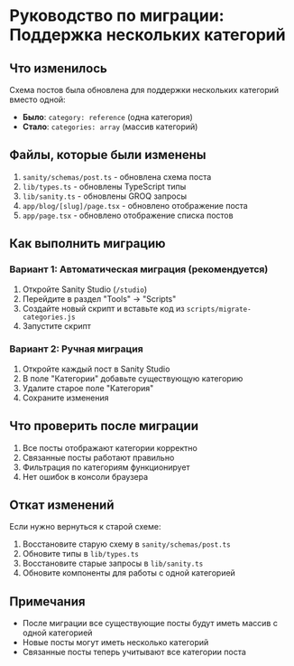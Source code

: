 # Руководство по миграции: Поддержка нескольких категорий

## Что изменилось

Схема постов была обновлена для поддержки нескольких категорий вместо одной:

- **Было**: `category: reference` (одна категория)
- **Стало**: `categories: array` (массив категорий)

## Файлы, которые были изменены

1. `sanity/schemas/post.ts` - обновлена схема поста
2. `lib/types.ts` - обновлены TypeScript типы
3. `lib/sanity.ts` - обновлены GROQ запросы
4. `app/blog/[slug]/page.tsx` - обновлено отображение поста
5. `app/page.tsx` - обновлено отображение списка постов

## Как выполнить миграцию

### Вариант 1: Автоматическая миграция (рекомендуется)

1. Откройте Sanity Studio (`/studio`)
2. Перейдите в раздел "Tools" → "Scripts"
3. Создайте новый скрипт и вставьте код из `scripts/migrate-categories.js`
4. Запустите скрипт

### Вариант 2: Ручная миграция

1. Откройте каждый пост в Sanity Studio
2. В поле "Категории" добавьте существующую категорию
3. Удалите старое поле "Категория"
4. Сохраните изменения

## Что проверить после миграции

1. Все посты отображают категории корректно
2. Связанные посты работают правильно
3. Фильтрация по категориям функционирует
4. Нет ошибок в консоли браузера

## Откат изменений

Если нужно вернуться к старой схеме:

1. Восстановите старую схему в `sanity/schemas/post.ts`
2. Обновите типы в `lib/types.ts`
3. Восстановите старые запросы в `lib/sanity.ts`
4. Обновите компоненты для работы с одной категорией

## Примечания

- После миграции все существующие посты будут иметь массив с одной категорией
- Новые посты могут иметь несколько категорий
- Связанные посты теперь учитывают все категории поста
